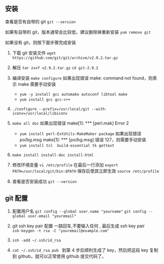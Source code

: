 ## 安装 
查看是否有自带的 git
`git --version`

如果有自带的 git，版本通常会比较低，建议删除掉重新安装
`yum remove git`

如果没有 git，则按下面步骤完成安装

1. 下载 git 安装文件
`wget https://github.com/git/git/archive/v2.9.2.tar.gz`

2. 解压
`tar zxvf v2.9.2.tar.gz`
`cd git-2.9.2`

3. 编译安装
`make configure`
如果出现错误 make: command not found，则表示 make 需要手动安装
    - `yum -y install gcc automake autoconf libtool make`
    - `yum install gcc gcc-c++`

4. `./configure --prefix=/usr/local/git --with-iconv=/usr/local/libiconv`
5. `make all doc`
如果出现错误 make[1]: *** [perl.mak] Error 2
    - `yum install perl-ExtUtils-MakeMaker package`
如果出现错误 po/bg.msg make[1]: *** [po/bg.msg] 错误 127，则需要手动安装
    - `yum install tcl  build-essential tk gettext`

6. `make install install-doc install-html`

7. 修改环境变量
`vi /etc/profile`
在最后一行添加
`export PATH=/usr/local/git/bin:$PATH`
保存后使其立即生效
`source /etc/profile`

8. 查看是否安装成功
`git --version`

## git 配置
1. 配置用户名
`git config --global user.name "yourname"`
`git config --global user.email "youremail"`

2. git ssh key pair 配置 
一路回车,不要输入任何 , 最后生成 ssh key pair  
`ssh-keygen -t rsa -C "youremail@example.com"`

3. `ssh -add ~/.ssh/id_rsa`
4. `cat ~/.ssh/id_rsa.pub `
到第 4 步后顺利生成了 key，然后把这段 key 复制到 github，就可以正常使用 github 提交代码了。 
